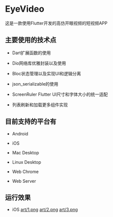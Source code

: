 # EyeVideo

这是一款使用Flutter开发的高仿开眼视频的短视频APP

## 主要使用的技术点

* Dart扩展函数的使用

* Dio网络库优雅封装以及使用

* Bloc状态管理以及实现UI和逻辑分离

* json_serializable的使用

* ScreenRuler Flutter UI尺寸和字体大小的统一适配

* 列表刷新和加载更多组件实现

## 目前支持的平台有

* Android

* iOS

* Mac Desktop

* Linux Desktop

* Web Chrome

* Web Server

## 运行效果

* iOS
[art/1.png](art/1.png)
[art/2.png](art/2.png)
[art/3.png](art/3.png)